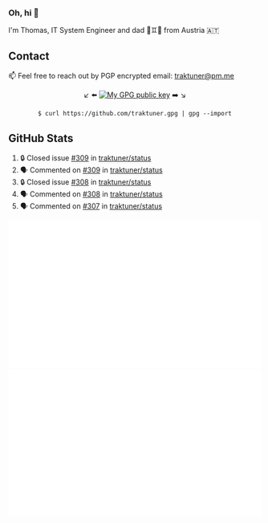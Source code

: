 ### Oh, hi 👋

I'm Thomas, IT System Engineer and dad 👶♊️👶 from Austria 🇦🇹

<!--
**traktuner/traktuner** is a ✨ _special_ ✨ repository because its `README.md` (this file) appears on your GitHub profile.

Here are some ideas to get you started:

- 🔭 I’m currently working on ...
- 🌱 I’m currently learning ...
- 👯 I’m looking to collaborate on ...
- 🤔 I’m looking for help with ...
- 💬 Ask me about ...
- 📫 How to reach me: ...
- 😄 Pronouns: ...
- ⚡ Fun fact: ...
-->

## Contact
📫 Feel free to reach out by PGP encrypted email:
traktuner@pm.me

<div align="center" markdown="1">

↙️ ⬅️ [![My GPG public key](https://img.shields.io/badge/PGP%20public%20key-6D4AFF?style=for-the-badge)](https://github.com/traktuner.gpg) ➡️ ↘️

```shell
$ curl https://github.com/traktuner.gpg | gpg --import
```

</div>

## GitHub Stats
<!--START_SECTION:activity-->
1. 🔒 Closed issue [#309](https://github.com/traktuner/status/issues/309) in [traktuner/status](https://github.com/traktuner/status)
2. 🗣 Commented on [#309](https://github.com/traktuner/status/issues/309#issuecomment-1898674502) in [traktuner/status](https://github.com/traktuner/status)
3. 🔒 Closed issue [#308](https://github.com/traktuner/status/issues/308) in [traktuner/status](https://github.com/traktuner/status)
4. 🗣 Commented on [#308](https://github.com/traktuner/status/issues/308#issuecomment-1898674366) in [traktuner/status](https://github.com/traktuner/status)
5. 🗣 Commented on [#307](https://github.com/traktuner/status/issues/307#issuecomment-1898674213) in [traktuner/status](https://github.com/traktuner/status)
<!--END_SECTION:activity-->

![](https://github.com/traktuner/traktuner/blob/master/generated/overview.svg)
![](https://github.com/traktuner/traktuner/blob/master/generated/languages.svg)
